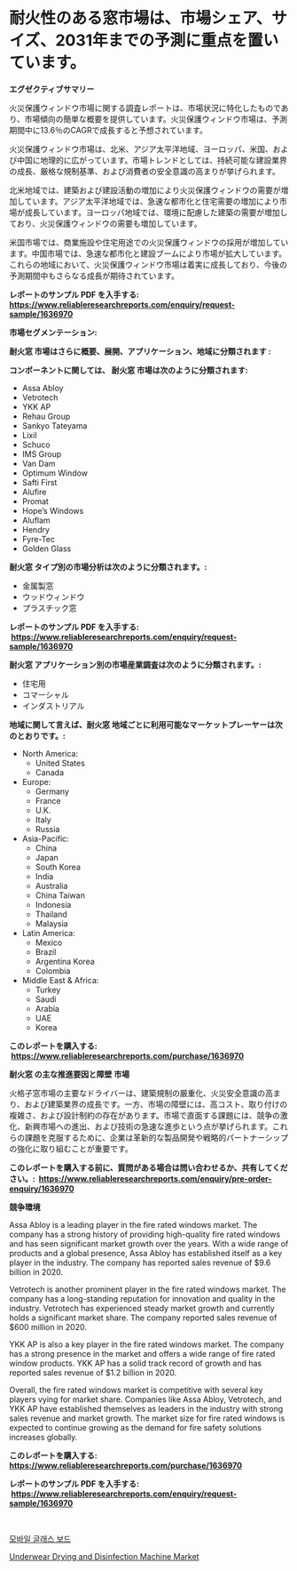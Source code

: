 <p><h1>耐火性のある窓市場は、市場シェア、サイズ、2031年までの予測に重点を置いています。</h1></p><p><strong>エグゼクティブサマリー</strong></p>
<p><p>火災保護ウィンドウ市場に関する調査レポートは、市場状況に特化したものであり、市場傾向の簡単な概要を提供しています。火災保護ウィンドウ市場は、予測期間中に13.6％のCAGRで成長すると予想されています。</p><p>火災保護ウィンドウ市場は、北米、アジア太平洋地域、ヨーロッパ、米国、および中国に地理的に広がっています。市場トレンドとしては、持続可能な建設業界の成長、厳格な規制基準、および消費者の安全意識の高まりが挙げられます。</p><p>北米地域では、建築および建設活動の増加により火災保護ウィンドウの需要が増加しています。アジア太平洋地域では、急速な都市化と住宅需要の増加により市場が成長しています。ヨーロッパ地域では、環境に配慮した建築の需要が増加しており、火災保護ウィンドウの需要も増加しています。</p><p>米国市場では、商業施設や住宅用途での火災保護ウィンドウの採用が増加しています。中国市場では、急速な都市化と建設ブームにより市場が拡大しています。これらの地域において、火災保護ウィンドウ市場は着実に成長しており、今後の予測期間中もさらなる成長が期待されています。</p></p>
<p><strong>レポートのサンプル PDF を入手する: <a href="https://www.reliableresearchreports.com/enquiry/request-sample/1636970">https://www.reliableresearchreports.com/enquiry/request-sample/1636970</a></strong></p>
<p><strong>市場セグメンテーション:</strong></p>
<p><strong> 耐火窓 市場はさらに概要、展開、アプリケーション、地域に分類されます :</strong></p>
<p><strong>コンポーネントに関しては、 耐火窓 市場は次のように分類されます: &nbsp;</strong></p>
<p><ul><li>Assa Abloy</li><li>Vetrotech</li><li>YKK AP</li><li>Rehau Group</li><li>Sankyo Tateyama</li><li>Lixil</li><li>Schuco</li><li>IMS Group</li><li>Van Dam</li><li>Optimum Window</li><li>Safti First</li><li>Alufire</li><li>Promat</li><li>Hope’s Windows</li><li>Aluflam</li><li>Hendry</li><li>Fyre-Tec</li><li>Golden Glass</li></ul></p>
<p><strong> 耐火窓 タイプ別の市場分析は次のように分類されます。:</strong></p>
<p><ul><li>金属製窓</li><li>ウッドウィンドウ</li><li>プラスチック窓</li></ul></p>
<p><strong>レポートのサンプル PDF を入手する: &nbsp;<a href="https://www.reliableresearchreports.com/enquiry/request-sample/1636970">https://www.reliableresearchreports.com/enquiry/request-sample/1636970</a></strong></p>
<p><strong> 耐火窓 アプリケーション別の市場産業調査は次のように分類されます。:</strong></p>
<p><ul><li>住宅用</li><li>コマーシャル</li><li>インダストリアル</li></ul></p>
<p><strong>地域に関して言えば、耐火窓 地域ごとに利用可能なマーケットプレーヤーは次のとおりです。:</strong></p>
<p><ul>
    <li>
        North America:
        <ul>
            <li>United States</li>
            <li>Canada</li>
        </ul>
    </li>
    <li>
        Europe:
        <ul>
            <li>Germany</li>
            <li>France</li>
            <li>U.K.</li>
            <li>Italy</li>
            <li>Russia</li>
        </ul>
    </li>
    <li>
        Asia-Pacific:
        <ul>
            <li>China</li>
            <li>Japan</li>
            <li>South Korea</li>
            <li>India</li>
            <li>Australia</li>
            <li>China Taiwan</li>
            <li>Indonesia</li>
            <li>Thailand</li>
            <li>Malaysia</li>
        </ul>
    </li>
    <li>
        Latin America:
        <ul>
            <li>Mexico</li>
            <li>Brazil</li>
            <li>Argentina Korea</li>
            <li>Colombia</li>
        </ul>
    </li>
    <li>
        Middle East & Africa:
        <ul>
            <li>Turkey</li>
            <li>Saudi</li>
            <li>Arabia</li>
            <li>UAE</li>
            <li>Korea</li>
        </ul>
    </li>
    </ul></p>
<p><strong>このレポートを購入する: &nbsp;<a href="https://www.reliableresearchreports.com/purchase/1636970">https://www.reliableresearchreports.com/purchase/1636970</a></strong></p>
<p><strong>耐火窓 の主な推進要因と障壁 市場</strong></p>
<p><p>火格子窓市場の主要なドライバーは、建築規制の厳重化、火災安全意識の高まり、および建築業界の成長です。一方、市場の障壁には、高コスト、取り付けの複雑さ、および設計制約の存在があります。市場で直面する課題には、競争の激化、新興市場への進出、および技術の急速な進歩という点が挙げられます。これらの課題を克服するために、企業は革新的な製品開発や戦略的パートナーシップの強化に取り組むことが重要です。</p></p>
<p><strong>このレポートを購入する前に、質問がある場合は問い合わせるか、共有してください。:&nbsp; <a href="https://www.reliableresearchreports.com/enquiry/pre-order-enquiry/1636970">https://www.reliableresearchreports.com/enquiry/pre-order-enquiry/1636970</a></strong></p>
<p><strong>競争環境</strong></p>
<p><p>Assa Abloy is a leading player in the fire rated windows market. The company has a strong history of providing high-quality fire rated windows and has seen significant market growth over the years. With a wide range of products and a global presence, Assa Abloy has established itself as a key player in the industry. The company has reported sales revenue of $9.6 billion in 2020.</p><p>Vetrotech is another prominent player in the fire rated windows market. The company has a long-standing reputation for innovation and quality in the industry. Vetrotech has experienced steady market growth and currently holds a significant market share. The company reported sales revenue of $600 million in 2020.</p><p>YKK AP is also a key player in the fire rated windows market. The company has a strong presence in the market and offers a wide range of fire rated window products. YKK AP has a solid track record of growth and has reported sales revenue of $1.2 billion in 2020.</p><p>Overall, the fire rated windows market is competitive with several key players vying for market share. Companies like Assa Abloy, Vetrotech, and YKK AP have established themselves as leaders in the industry with strong sales revenue and market growth. The market size for fire rated windows is expected to continue growing as the demand for fire safety solutions increases globally.</p></p>
<p><strong>このレポートを購入する: &nbsp; <a href="https://www.reliableresearchreports.com/purchase/1636970">https://www.reliableresearchreports.com/purchase/1636970</a></strong></p>
<p><strong>レポートのサンプル PDF を入手する: &nbsp;<a href="https://www.reliableresearchreports.com/enquiry/request-sample/1636970">https://www.reliableresearchreports.com/enquiry/request-sample/1636970</a></strong><strong></strong></p>
<p>&nbsp;</p>
<p><p><a href="https://github.com/qpfbabw35734906/Market-Research-Report-List-1/blob/main/21714557439.md">모바일 글래스 보드</a></p><p><a href="https://github.com/YashRP12/Market-Research-Report-List-3/blob/main/underwear-drying-and-disinfection-machine-market.md">Underwear Drying and Disinfection Machine Market</a></p></p>